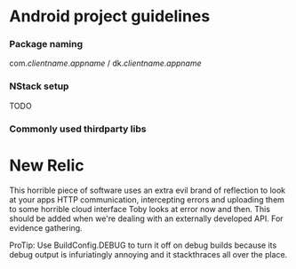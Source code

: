 # Android project guidelines

### Package naming

com._clientname_._appname_ /
dk._clientname_._appname_


### NStack setup

TODO


### 


### Commonly used thirdparty libs
# New Relic
This horrible piece of software uses an extra evil brand of reflection to look at your apps HTTP communication, intercepting errors and uploading them to some horrible cloud interface Toby looks at error now and then. This should be added when we're dealing with an externally developed API. For evidence gathering.

ProTip: Use BuildConfig.DEBUG to turn it off on debug builds because its debug output is infuriatingly annoying and it stackthraces all over the place.

